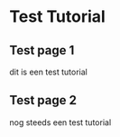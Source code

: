 # Test Tutorial

## Test page 1

dit is een test tutorial

## Test page 2

nog steeds een test tutorial

